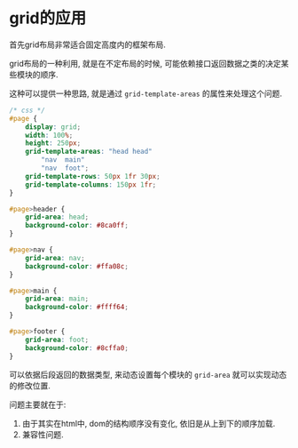 <!--
Created: Sat Aug 24 2019 10:21:12 GMT+0800 (China Standard Time)
Modified: Thu Sep 12 2019 17:16:18 GMT+0800 (China Standard Time)
-->
# grid的应用

首先grid布局非常适合固定高度内的框架布局.

grid布局的一种利用, 就是在不定布局的时候, 可能依赖接口返回数据之类的决定某些模块的顺序.

这种可以提供一种思路, 就是通过 `grid-template-areas` 的属性来处理这个问题.

``` css
/* css */
#page {
    display: grid;
    width: 100%;
    height: 250px;
    grid-template-areas: "head head"
        "nav  main"
        "nav  foot";
    grid-template-rows: 50px 1fr 30px;
    grid-template-columns: 150px 1fr;
}

#page>header {
    grid-area: head;
    background-color: #8ca0ff;
}

#page>nav {
    grid-area: nav;
    background-color: #ffa08c;
}

#page>main {
    grid-area: main;
    background-color: #ffff64;
}

#page>footer {
    grid-area: foot;
    background-color: #8cffa0;
}
```

可以依据后段返回的数据类型, 来动态设置每个模块的 `grid-area` 就可以实现动态的修改位置.

问题主要就在于:

1. 由于其实在html中, dom的结构顺序没有变化, 依旧是从上到下的顺序加载.
2. 兼容性问题.


